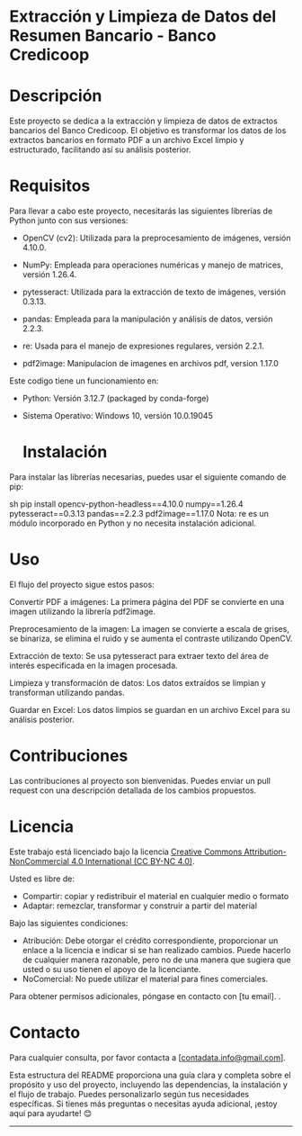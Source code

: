 # Extracción y Limpieza de Datos del Resumen Bancario - Banco Credicoop
  # Descripción
Este proyecto se dedica a la extracción y limpieza de datos de extractos bancarios del Banco Credicoop. 
El objetivo es transformar los datos de los extractos bancarios en formato PDF a un archivo Excel limpio y estructurado, facilitando así su análisis posterior.

  # Requisitos
Para llevar a cabo este proyecto, necesitarás las siguientes librerías de Python junto con sus versiones:

- OpenCV (cv2): Utilizada para la preprocesamiento de imágenes, versión 4.10.0.

- NumPy: Empleada para operaciones numéricas y manejo de matrices, versión 1.26.4.

- pytesseract: Utilizada para la extracción de texto de imágenes, versión 0.3.13.

- pandas: Empleada para la manipulación y análisis de datos, versión 2.2.3.

- re: Usada para el manejo de expresiones regulares, versión 2.2.1.

- pdf2image: Manipulacion de imagenes en archivos pdf, version 1.17.0

Este codigo tiene un funcionamiento en:

- Python: Versión 3.12.7 (packaged by conda-forge)

- Sistema Operativo: Windows 10, versión 10.0.19045

  # Instalación
Para instalar las librerías necesarias, puedes usar el siguiente comando de pip:

sh
pip install opencv-python-headless==4.10.0 numpy==1.26.4 pytesseract==0.3.13 pandas==2.2.3 pdf2image==1.17.0
Nota: re es un módulo incorporado en Python y no necesita instalación adicional.

  # Uso
El flujo del proyecto sigue estos pasos:

Convertir PDF a imágenes: La primera página del PDF se convierte en una imagen utilizando la librería pdf2image.

Preprocesamiento de la imagen: La imagen se convierte a escala de grises, se binariza, se elimina el ruido y se aumenta el contraste utilizando OpenCV.

Extracción de texto: Se usa pytesseract para extraer texto del área de interés especificada en la imagen procesada.

Limpieza y transformación de datos: Los datos extraídos se limpian y transforman utilizando pandas.

Guardar en Excel: Los datos limpios se guardan en un archivo Excel para su análisis posterior.

  # Contribuciones
Las contribuciones al proyecto son bienvenidas. Puedes enviar un pull request con una descripción detallada de los cambios propuestos.

  # Licencia

Este trabajo está licenciado bajo la licencia [Creative Commons Attribution-NonCommercial 4.0 International (CC BY-NC 4.0)](https://creativecommons.org/licenses/by-nc/4.0/).

Usted es libre de:
- Compartir: copiar y redistribuir el material en cualquier medio o formato
- Adaptar: remezclar, transformar y construir a partir del material

Bajo las siguientes condiciones:
- Atribución: Debe otorgar el crédito correspondiente, proporcionar un enlace a la licencia e indicar si se han realizado cambios. Puede hacerlo de cualquier manera razonable, pero no de una manera que sugiera que usted o su uso tienen el apoyo de la licenciante.
- NoComercial: No puede utilizar el material para fines comerciales.

Para obtener permisos adicionales, póngase en contacto con [tu email].
.

  # Contacto
Para cualquier consulta, por favor contacta a [contadata.info@gmail.com].

Esta estructura del README proporciona una guía clara y completa sobre el propósito y uso del proyecto, incluyendo las dependencias, la instalación y el flujo de trabajo. 
Puedes personalizarlo según tus necesidades específicas. Si tienes más preguntas o necesitas ayuda adicional, ¡estoy aquí para ayudarte! 😊


****
